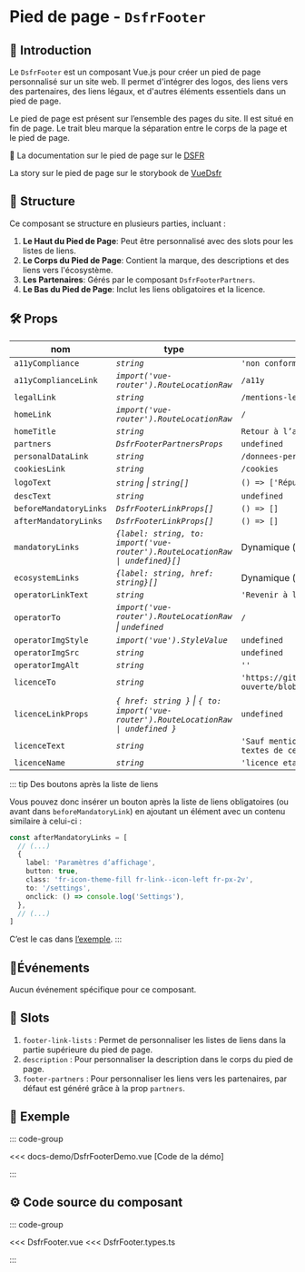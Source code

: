 # Pied de page - `DsfrFooter`

## 🌟 Introduction

Le `DsfrFooter` est un composant Vue.js pour créer un pied de page personnalisé sur un site web. Il permet d'intégrer des logos, des liens vers des partenaires, des liens légaux, et d'autres éléments essentiels dans un pied de page.

Le pied de page est présent sur l’ensemble des pages du site. Il est situé en fin de page. Le trait bleu marque la séparation entre le corps de la page et le pied de page.

🏅 La documentation sur le pied de page sur le [DSFR](https://www.systeme-de-design.gouv.fr/version-courante/fr/composants/pied-de-page)

<VIcon name="vi-file-type-storybook" /> La story sur le pied de page sur le storybook de [VueDsfr](https://storybook.vue-ds.fr/?path=/docs/composants-dsfrfooter--docs)

## 📐 Structure

Ce composant se structure en plusieurs parties, incluant :

1. **Le Haut du Pied de Page**: Peut être personnalisé avec des slots pour les listes de liens.
2. **Le Corps du Pied de Page**: Contient la marque, des descriptions et des liens vers l'écosystème.
3. **Les Partenaires**: Gérés par le composant `DsfrFooterPartners`.
4. **Le Bas du Pied de Page**: Inclut les liens obligatoires et la licence.

## 🛠️ Props

| nom                    | type                                                                                 | défaut                                                           | obligatoire |
|------------------------|--------------------------------------------------------------------------------------|------------------------------------------------------------------|-------------|
| `a11yCompliance`       | *`string`*                                                                           | `'non conforme'`                                                 |             |
| `a11yComplianceLink`   | *`import('vue-router').RouteLocationRaw`*                                            | `/a11y`                                                          |             |
| `legalLink`            | *`string`*                                                                           | `/mentions-legales`                                              |             |
| `homeLink`             | *`import('vue-router').RouteLocationRaw`*                                            | `/`                                                              |             |
| `homeTitle`            | *`string`*                                                                           | `Retour à l’accueil`                                             |             |
| `partners`             | *`DsfrFooterPartnersProps`*                                                          | `undefined`                                                      |             |
| `personalDataLink`     | *`string`*                                                                           | `/donnees-personnelles`                                          |             |
| `cookiesLink`          | *`string`*                                                                           | `/cookies`                                                       |             |
| `logoText`             | *`string` \| `string[]`*                                                             | `() => ['République', 'Française']`                              |             |
| `descText`             | *`string`*                                                                           | `undefined`                                                      |             |
| `beforeMandatoryLinks` | *`DsfrFooterLinkProps[]`*                                                            | `() => []`                                                       |             |
| `afterMandatoryLinks`  | *`DsfrFooterLinkProps[]`*                                                            | `() => []`                                                       |             |
| `mandatoryLinks`       | *`{label: string, to: import('vue-router').RouteLocationRaw \| undefined}[]`*        | Dynamique (voir script)                                          |             |
| `ecosystemLinks`       | *`{label: string, href: string}[]`*                                                  | Dynamique (voir script)                                          |             |
| `operatorLinkText`     | *`string`*                                                                           | `'Revenir à l’accueil'`                                          |             |
| `operatorTo`           | *`import('vue-router').RouteLocationRaw` \| `undefined`*                             | `/`                                                              |             |
| `operatorImgStyle`     | *`import('vue').StyleValue`*                                                         | `undefined`                                                      |             |
| `operatorImgSrc`       | *`string`*                                                                           | `undefined`                                                      |             |
| `operatorImgAlt`       | *`string`*                                                                           | `''`                                                             |             |
| `licenceTo`            | *`string`*                                                                           | `'https://github.com/etalab/licence-ouverte/blob/master/LO.md'`  |             |
| `licenceLinkProps`     | *`{ href: string }` \| `{ to: import('vue-router').RouteLocationRaw \| undefined }`* | `undefined`                                                      |             |
| `licenceText`          | *`string`*                                                                           | `'Sauf mention contraire, tous les textes de ce site sont sous'` |             |
| `licenceName`          | *`string`*                                                                           | `'licence etalab-2.0'`                                           |             |

::: tip Des boutons après la liste de liens

Vous pouvez donc insérer un bouton après la liste de liens obligatoires (ou avant dans `beforeMandatoryLink`) en ajoutant un élément avec un contenu similaire à celui-ci :

```ts
const afterMandatoryLinks = [
  // (...)
  {
    label: 'Paramètres d’affichage',
    button: true,
    class: 'fr-icon-theme-fill fr-link--icon-left fr-px-2v',
    to: '/settings',
    onclick: () => console.log('Settings'),
  },
  // (...)
]
```

C’est le cas dans [l’exemple](#📝-exemple).
:::

## 📡Événements

Aucun événement spécifique pour ce composant.

## 🧩 Slots

1. `footer-link-lists` : Permet de personnaliser les listes de liens dans la partie supérieure du pied de page.
2. `description` : Pour personnaliser la description dans le corps du pied de page.
3. `footer-partners` : Pour personnaliser les liens vers les partenaires, par défaut est généré grâce à la prop `partners`.

## 📝 Exemple

::: code-group

<Story data-title="Démo" min-h="400px">
  <DsfrFooterDemo />
</Story>

<<< docs-demo/DsfrFooterDemo.vue [Code de la démo]

:::

## ⚙️ Code source du composant

::: code-group

<<< DsfrFooter.vue
<<< DsfrFooter.types.ts

:::

<script setup lang="ts">
import DsfrFooterDemo from './docs-demo/DsfrFooterDemo.vue'
</script>
